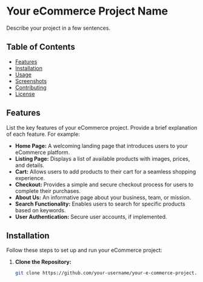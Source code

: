 # Your eCommerce Project Name

Describe your project in a few sentences.

## Table of Contents

- [Features](#features)
- [Installation](#installation)
- [Usage](#usage)
- [Screenshots](#screenshots)
- [Contributing](#contributing)
- [License](#license)

## Features

List the key features of your eCommerce project. Provide a brief explanation of each feature. For example:

- **Home Page:** A welcoming landing page that introduces users to your eCommerce platform.
- **Listing Page:** Displays a list of available products with images, prices, and details.
- **Cart:** Allows users to add products to their cart for a seamless shopping experience.
- **Checkout:** Provides a simple and secure checkout process for users to complete their purchases.
- **About Us:** An informative page about your business, team, or mission.
- **Search Functionality:** Enables users to search for specific products based on keywords.
- **User Authentication:** Secure user accounts, if implemented.

## Installation

Follow these steps to set up and run your eCommerce project:

1. **Clone the Repository:**
   ```bash
   git clone https://github.com/your-username/your-e-commerce-project.git

